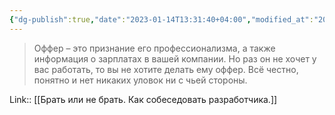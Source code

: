 ```yaml
---
{"dg-publish":true,"date":"2023-01-14T13:31:40+04:00","modified_at":"2023-03-25T14:21:54+04:00","title":"Суть оффера","permalink":"/quotes/202204120834/","dgPassFrontmatter":true}
---
```



> Оффер – это признание его профессионализма, а также информация о зарплатах в вашей компании. Но раз он не хочет у вас работать, то вы не хотите делать ему оффер. Всё честно, понятно и нет никаких уловок ни с чьей стороны.

Link:: [[Брать или не брать. Как собеседовать разработчика.]]
